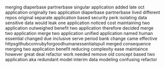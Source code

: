 merging diaperbase partnerbase singular application added late oct application originally two application diaperbase partnerbase lived different repos original separate application based security perk isolating data sensitive data would leak one application noticed cost maintaining two application outweighed benefit two application therefore decided merge two application merge two application unified application named human essential changed due inclusive serve period bank change came effective httpsgithubcomrubyforgoodhumanessentialspull merged consequence merging two application benefit reducing complexity ease maintaince however great deal refactor work needed remove old concept based two application aka redundant model interim data modeling confusing refactor